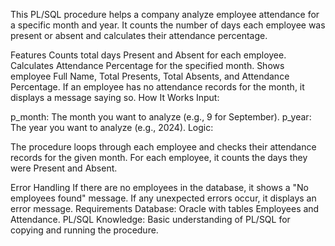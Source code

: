 This PL/SQL procedure helps a company analyze employee attendance for a specific month and year. It counts the number of days each employee was present or absent and calculates their attendance percentage.

Features
Counts total days Present and Absent for each employee.
Calculates Attendance Percentage for the specified month.
Shows employee Full Name, Total Presents, Total Absents, and Attendance Percentage.
If an employee has no attendance records for the month, it displays a message saying so.
How It Works
Input:

p_month: The month you want to analyze (e.g., 9 for September).
p_year: The year you want to analyze (e.g., 2024).
Logic:

The procedure loops through each employee and checks their attendance records for the given month.
For each employee, it counts the days they were Present and Absent.

Error Handling
If there are no employees in the database, it shows a "No employees found" message.
If any unexpected errors occur, it displays an error message.
Requirements
Database: Oracle with tables Employees and Attendance.
PL/SQL Knowledge: Basic understanding of PL/SQL for copying and running the procedure.
